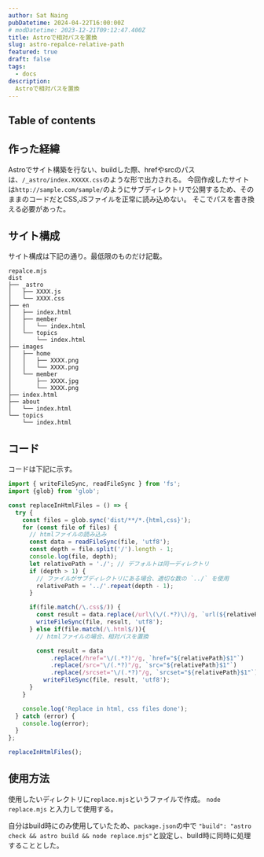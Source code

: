 ```yaml
---
author: Sat Naing
pubDatetime: 2024-04-22T16:00:00Z
# modDatetime: 2023-12-21T09:12:47.400Z
title: Astroで相対パスを置換
slug: astro-repalce-relative-path
featured: true
draft: false
tags:
  - docs
description:
  Astroで相対パスを置換
---
```


## Table of contents

## 作った経緯

Astroでサイト構築を行ない、buildした際、hrefやsrcのパスは、`/_astro/index.XXXXX.css`のような形で出力される。
今回作成したサイトは`http://sample.com/sample/`のようにサブディレクトリで公開するため、そのままのコードだとCSS,JSファイルを正常に読み込めない。
そこでパスを書き換える必要があった。

## サイト構成

サイト構成は下記の通り。最低限のものだけ記載。

```
repalce.mjs
dist
├── _astro
│   ├── XXXX.js
│   └── XXXX.css
├── en
│   ├── index.html
│   ├── member
│   │   └── index.html
│   └── topics
│       └── index.html
├── images
│   ├── home
│   │   ├── XXXX.png
│   │   └── XXXX.png
│   └── member
│       ├── XXXX.jpg
│       └── XXXX.png
├── index.html
├── about
│   └── index.html
└── topics
    └── index.html
```

## コード

コードは下記に示す。

```typescript repalce.mjs
import { writeFileSync, readFileSync } from 'fs';
import {glob} from 'glob';

const replaceInHtmlFiles = () => {
  try {
    const files = glob.sync('dist/**/*.{html,css}');
    for (const file of files) {
      // htmlファイルの読み込み
      const data = readFileSync(file, 'utf8');
      const depth = file.split('/').length - 1; 
      console.log(file, depth);
      let relativePath = './'; // デフォルトは同一ディレクトリ
      if (depth > 1) {
        // ファイルがサブディレクトリにある場合、適切な数の `../` を使用
        relativePath = '../'.repeat(depth - 1);
      }

      if(file.match(/\.css$/)) {
        const result = data.replace(/url\(\/(.*?)\)/g, `url(${relativePath}$1)`)
        writeFileSync(file, result, 'utf8');
      } else if(file.match(/\.html$/)){
        // htmlファイルの場合、相対パスを置換

        const result = data
            .replace(/href="\/(.*?)"/g, `href="${relativePath}$1"`)
            .replace(/src="\/(.*?)"/g, `src="${relativePath}$1"`)
            .replace(/srcset="\/(.*?)"/g, `srcset="${relativePath}$1"`)
          writeFileSync(file, result, 'utf8');
      }
    }

    console.log('Replace in html, css files done');
  } catch (error) {
    console.log(error);
  }
};

replaceInHtmlFiles();
```
## 使用方法

使用したいディレクトリに`replace.mjs`というファイルで作成。
`node replace.mjs` と入力して使用する。

自分はbuild時にのみ使用していたため、`package.json`の中で `"build": "astro check && astro build && node replace.mjs"`と設定し、build時に同時に処理することとした。